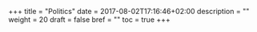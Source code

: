 +++
title = "Politics"
date = 2017-08-02T17:16:46+02:00
description = ""
weight = 20
draft = false
bref = ""
toc = true
+++

